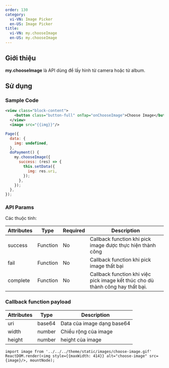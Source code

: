 ```yaml
---
order: 130
category:
  vi-VN: Image Picker
  en-US: Image Picker
title:
  vi-VN: my.chooseImage
  en-US: my.chooseImage
---
```


## Giới thiệu

**my.chooseImage** là API dùng để lấy hình từ camera hoặc từ album. 

## Sử dụng

### Sample Code

```xml
<view class="block-content">
    <button class="button-full" onTap="onChooseImage">Choose Image</button>
  </view>
  <image src="{{img}}"/>
```

```js
Page({
  data: {
    img: undefined,
  },
  doPayment() {
    my.chooseImage({
      success: (res) => {
        this.setData({
          img: res.uri,
        });
      },
    });
  },
});

```

### API Params

Các thuộc tính:

| Attributes | Type     | Required | Description                                                                                          |
| ---------- | -------- | -------- | ---------------------------------------------------------------------------------------------------- |
| success    | Function | No       | Callback function khi pick image được thực hiện thành công                                           |
| fail       | Function | No       | Callback function khi pick image thất bại                                                            |
| complete   | Function | No       | Callback function khi việc pick image kết thúc cho dù thành công hay thất bại.                       |

### Callback function payload

| Attributes | Type     | Description                         |
| ---------- | -------- | ----------------------------------- |
| uri        | base64   | Data của image dạng base64 |
| width      | number   | Chiều rộng của image  |
| height     | number   | height của image |


```__react
import image from '../../../theme/static/images/choose-image.gif'
ReactDOM.render(<img style={{maxWidth: 414}} alt="choose-image" src={image}/>, mountNode);
```
